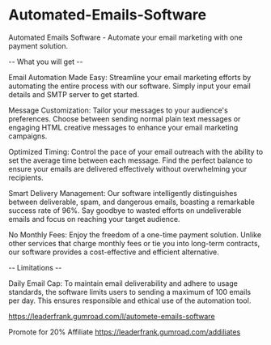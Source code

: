 # Automated-Emails-Software
Automated Emails Software - Automate your email marketing with one payment solution.

-- What you will get --

Email Automation Made Easy: Streamline your email marketing efforts by automating the entire process with our software. Simply input your email details and SMTP server to get started.

Message Customization: Tailor your messages to your audience's preferences. Choose between sending normal plain text messages or engaging HTML creative messages to enhance your email marketing campaigns.

Optimized Timing: Control the pace of your email outreach with the ability to set the average time between each message. Find the perfect balance to ensure your emails are delivered effectively without overwhelming your recipients.

Smart Delivery Management: Our software intelligently distinguishes between deliverable, spam, and dangerous emails, boasting a remarkable success rate of 96%. Say goodbye to wasted efforts on undeliverable emails and focus on reaching your target audience.

No Monthly Fees: Enjoy the freedom of a one-time payment solution. Unlike other services that charge monthly fees or tie you into long-term contracts, our software provides a cost-effective and efficient alternative.

-- Limitations --

Daily Email Cap: To maintain email deliverability and adhere to usage standards, the software limits users to sending a maximum of 100 emails per day. This ensures responsible and ethical use of the automation tool.

https://leaderfrank.gumroad.com/l/automete-emails-software

Promote for 20% Affiliate
https://leaderfrank.gumroad.com/addiliates
